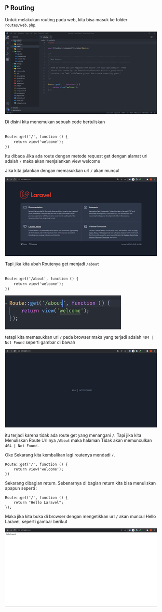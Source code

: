<h2>⁋ Routing</h2>
<p>Untuk melakukan routing pada web, kita bisa masuk ke folder <code>routes/web.php</code>.</p>
<img src="https://github.com/fadhluibnu/LARAVEL/blob/main/Asset%20GitHub/web.php.JPG"/>
<p>Di disini kita menemukan sebuah code bertuliskan</p>
<code>
Route::get('/', function () {
    return view('welcome');
})
</code>
<p>Itu dibaca Jika ada route dengan metode request get dengan alamat url adalah <code>/</code> maka akan menjalankan view welcome</p>
<p>Jika kita jalankan dengan memasukkan url <code>/</code> akan muncul</p>
<img src="https://github.com/fadhluibnu/LARAVEL/blob/main/Asset%20GitHub/reoute%20slash.JPG"/>
<p>Tapi jika kita ubah Routenya get menjadi <code>/about</code></p>
<code>
Route::get('/about', function () {
    return view('welcome');
})
</code>
<p></p>
<img src="https://github.com/fadhluibnu/LARAVEL/blob/main/Asset%20GitHub/route%20slash%20about.JPG"/>
<p>tetapi kita memasukkan url <code>/</code> pada browser maka yang terjadi adalah <code>404 | Not Found</code> seperti gambar di bawah</code></p>
<img src="https://github.com/fadhluibnu/LARAVEL/blob/main/Asset%20GitHub/slash%20not%20found.JPG"/>

itu terjadi karena tidak ada route get yang menangani `/`. Tapi jika kita Menuliskan Route Url nya `/About` maka halaman Tidak akan memunculkan `404 | Not Found`.

Oke Sekarang kita kembalikan lagi routenya mendadi `/`.

```
Route::get('/', function () {
    return view('welcome');
})
```

Sekarang dibagian return. Sebenarnya di bagian return kita bisa menuliskan apapun seperti :

```
Route::get('/', function () {
    return "Hello Laravel";
});
```

Maka jika kita buka di browser dengan mengetikkan url `/` akan muncul Hello Laravel, seperti gambar berikut

![Gambar](https://github.com/fadhluibnu/LARAVEL/blob/main/Asset%20GitHub/Hello%20Laravel.JPG)
